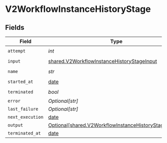 # V2WorkflowInstanceHistoryStage


## Fields

| Field                                                                                                                | Type                                                                                                                 | Required                                                                                                             | Description                                                                                                          |
| -------------------------------------------------------------------------------------------------------------------- | -------------------------------------------------------------------------------------------------------------------- | -------------------------------------------------------------------------------------------------------------------- | -------------------------------------------------------------------------------------------------------------------- |
| `attempt`                                                                                                            | *int*                                                                                                                | :heavy_check_mark:                                                                                                   | N/A                                                                                                                  |
| `input`                                                                                                              | [shared.V2WorkflowInstanceHistoryStageInput](../../models/shared/v2workflowinstancehistorystageinput.md)             | :heavy_check_mark:                                                                                                   | N/A                                                                                                                  |
| `name`                                                                                                               | *str*                                                                                                                | :heavy_check_mark:                                                                                                   | N/A                                                                                                                  |
| `started_at`                                                                                                         | [date](https://docs.python.org/3/library/datetime.html#date-objects)                                                 | :heavy_check_mark:                                                                                                   | N/A                                                                                                                  |
| `terminated`                                                                                                         | *bool*                                                                                                               | :heavy_check_mark:                                                                                                   | N/A                                                                                                                  |
| `error`                                                                                                              | *Optional[str]*                                                                                                      | :heavy_minus_sign:                                                                                                   | N/A                                                                                                                  |
| `last_failure`                                                                                                       | *Optional[str]*                                                                                                      | :heavy_minus_sign:                                                                                                   | N/A                                                                                                                  |
| `next_execution`                                                                                                     | [date](https://docs.python.org/3/library/datetime.html#date-objects)                                                 | :heavy_minus_sign:                                                                                                   | N/A                                                                                                                  |
| `output`                                                                                                             | [Optional[shared.V2WorkflowInstanceHistoryStageOutput]](../../models/shared/v2workflowinstancehistorystageoutput.md) | :heavy_minus_sign:                                                                                                   | N/A                                                                                                                  |
| `terminated_at`                                                                                                      | [date](https://docs.python.org/3/library/datetime.html#date-objects)                                                 | :heavy_minus_sign:                                                                                                   | N/A                                                                                                                  |